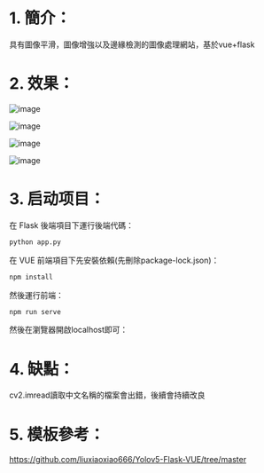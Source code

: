 # 1. 簡介：
  具有圖像平滑，圖像增強以及邊緣檢測的圖像處理網站，基於vue+flask
# 2. 效果：
![image](https://github.com/user-attachments/assets/694b0503-640d-455a-ab05-8c70e6639219)

![image](https://github.com/user-attachments/assets/5ecb7f95-52df-4ae4-98cc-5cc58b975449)


![image](https://github.com/user-attachments/assets/bae6d998-12e2-4453-bcf4-d961238ce8f3)

![image](https://github.com/user-attachments/assets/336cb0b1-7274-45b2-b032-72d400aac688)



# 3. 启动项目：

在 Flask 後端項目下運行後端代碼：

```bash
python app.py  
```

在 VUE 前端項目下先安裝依賴(先刪除package-lock.json)：

```bash
npm install
```

然後運行前端：

```bash
npm run serve
```

然後在瀏覽器開啟localhost即可：
# 4. 缺點：
   cv2.imread讀取中文名稱的檔案會出錯，後續會持續改良



# 5. 模板參考：
  https://github.com/liuxiaoxiao666/Yolov5-Flask-VUE/tree/master

